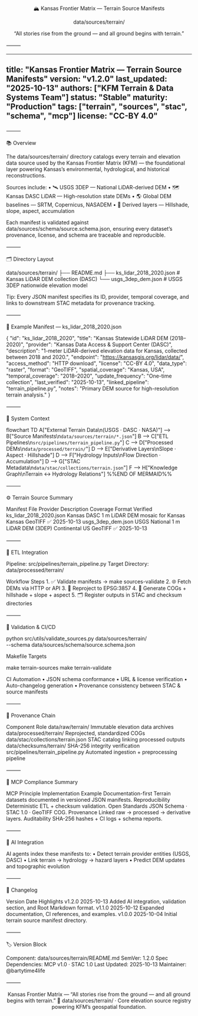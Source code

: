 <div align="center">


🏔️ Kansas Frontier Matrix — Terrain Source Manifests

data/sources/terrain/

“All stories rise from the ground — and all ground begins with terrain.”

</div>



⸻


---
title: "Kansas Frontier Matrix — Terrain Source Manifests"
version: "v1.2.0"
last_updated: "2025-10-13"
authors: ["KFM Terrain & Data Systems Team"]
status: "Stable"
maturity: "Production"
tags: ["terrain", "sources", "stac", "schema", "mcp"]
license: "CC-BY 4.0"
---


⸻

📚 Overview

The data/sources/terrain/ directory catalogs every terrain and elevation data source used by the Kansas Frontier Matrix (KFM) — the foundational layer powering Kansas’s environmental, hydrological, and historical reconstructions.

Sources include:
	•	🛰️ USGS 3DEP — National LiDAR-derived DEM
	•	🗺️ Kansas DASC LiDAR — High-resolution state DEMs
	•	🌎 Global DEM baselines — SRTM, Copernicus, NASADEM
	•	🧭 Derived layers — Hillshade, slope, aspect, accumulation

Each manifest is validated against data/sources/schema/source.schema.json, ensuring every dataset’s provenance, license, and schema are traceable and reproducible.

⸻

🗂️ Directory Layout

data/sources/terrain/
├── README.md
├── ks_lidar_2018_2020.json        # Kansas LiDAR DEM collection (DASC)
└── usgs_3dep_dem.json             # USGS 3DEP nationwide elevation model

Tip: Every JSON manifest specifies its ID, provider, temporal coverage, and links to downstream STAC metadata for provenance tracking.

⸻

🧩 Example Manifest — ks_lidar_2018_2020.json

{
  "id": "ks_lidar_2018_2020",
  "title": "Kansas Statewide LiDAR DEM (2018–2020)",
  "provider": "Kansas Data Access & Support Center (DASC)",
  "description": "1-meter LiDAR-derived elevation data for Kansas, collected between 2018 and 2020.",
  "endpoint": "https://kansasgis.org/lidar/data/",
  "access_method": "HTTP download",
  "license": "CC-BY 4.0",
  "data_type": "raster",
  "format": "GeoTIFF",
  "spatial_coverage": "Kansas, USA",
  "temporal_coverage": "2018–2020",
  "update_frequency": "One-time collection",
  "last_verified": "2025-10-13",
  "linked_pipeline": "terrain_pipeline.py",
  "notes": "Primary DEM source for high-resolution terrain analysis."
}


⸻

🧭 System Context

flowchart TD
  A["External Terrain Data\n(USGS · DASC · NASA)"] --> B["Source Manifests\n`data/sources/terrain/*.json`"]
  B --> C["ETL Pipelines\n`src/pipelines/terrain_pipeline.py`"]
  C --> D["Processed DEMs\n`data/processed/terrain/`"]
  D --> E["Derivative Layers\nSlope · Aspect · Hillshade"]
  D --> F["Hydrology Inputs\nFlow Direction · Accumulation"]
  D --> G["STAC Metadata\n`data/stac/collections/terrain.json`"]
  F --> H["Knowledge Graph\nTerrain ↔ Hydrology Relations"]
%%END OF MERMAID%%


⸻

⚙️ Terrain Source Summary

Manifest File	Provider	Description	Coverage	Format	Verified
ks_lidar_2018_2020.json	Kansas DASC	1 m LiDAR DEM mosaic for Kansas	Kansas	GeoTIFF	✅ 2025-10-13
usgs_3dep_dem.json	USGS	National 1 m LiDAR DEM (3DEP)	Continental US	GeoTIFF	✅ 2025-10-13


⸻

🧾 ETL Integration

Pipeline: src/pipelines/terrain_pipeline.py
Target Directory: data/processed/terrain/

Workflow Steps
	1.	✅ Validate manifests → make sources-validate
	2.	🌐 Fetch DEMs via HTTP or API
	3.	📏 Reproject to EPSG:3857
	4.	🧮 Generate COGs + hillshade + slope + aspect
	5.	🗂️ Register outputs in STAC and checksum directories

⸻

🧪 Validation & CI/CD

python src/utils/validate_sources.py data/sources/terrain/ \
  --schema data/sources/schema/source.schema.json

Makefile Targets

make terrain-sources
make terrain-validate

CI Automation
	•	JSON schema conformance
	•	URL & license verification
	•	Auto-changelog generation
	•	Provenance consistency between STAC & source manifests

⸻

🧩 Provenance Chain

Component	Role
data/raw/terrain/	Immutable elevation data archives
data/processed/terrain/	Reprojected, standardized COGs
data/stac/collections/terrain.json	STAC catalog linking processed outputs
data/checksums/terrain/	SHA-256 integrity verification
src/pipelines/terrain_pipeline.py	Automated ingestion + preprocessing pipeline


⸻

🧠 MCP Compliance Summary

MCP Principle	Implementation Example
Documentation-first	Terrain datasets documented in versioned JSON manifests.
Reproducibility	Deterministic ETL + checksum validation.
Open Standards	JSON Schema · STAC 1.0 · GeoTIFF COG.
Provenance	Linked raw → processed → derivative layers.
Auditability	SHA-256 hashes + CI logs + schema reports.


⸻

🤖 AI Integration

AI agents index these manifests to:
	•	Detect terrain provider entities (USGS, DASC)
	•	Link terrain → hydrology → hazard layers
	•	Predict DEM updates and topographic evolution

⸻

🧾 Changelog

Version	Date	Highlights
v1.2.0	2025-10-13	Added AI integration, validation section, and Root Markdown format.
v1.1.0	2025-10-12	Expanded documentation, CI references, and examples.
v1.0.0	2025-10-04	Initial terrain source manifest directory.


⸻

🏷️ Version Block

Component: data/sources/terrain/README.md
SemVer: 1.2.0
Spec Dependencies: MCP v1.0 · STAC 1.0
Last Updated: 2025-10-13
Maintainer: @bartytime4life


⸻


<div align="center">


Kansas Frontier Matrix — “All stories rise from the ground — and all ground begins with terrain.”
📍 data/sources/terrain/ · Core elevation source registry powering KFM’s geospatial foundation.

</div>